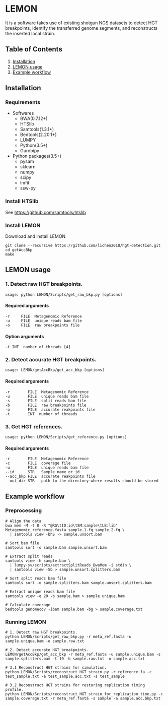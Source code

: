 # LEMON
It is a software takes use of existing shotgun NGS datasets to detect HGT breakpoints, identify the transferred genome segments, and reconstructs the inserted local strain.
## Table of Contents
1. [Installation](#installation)
2. [LEMON usage](#LEMON-usage)
3. [Example workflow](#example-workflow)
## Installation
### Requirements
- Softwares
  - BWA(0.7.12+)
  - HTSlib
  - Samtools(1.3.1+)
  - Bedtools(2.20.1+)
  - LUMPY
  - Python(3.5+)
  - Gurobipy
- Python packages(3.5+)
  - pysam
  - sklearn
  - numpy
  - scipy
  - lmfit
  - ssw-py

### Install HTSlib
See https://github.com/samtools/htslib
### Install LEMON
Download and install LEMON
```
git clone --recursive https://github.com/lichen2018/hgt-detection.git
cd getAccBkp
make
```
## LEMON usage
### 1. Detect raw HGT breakpoints.
```
usage: python LEMON/Scripts/get_raw_bkp.py [options]
```
#### Required arguments  
  ```
  -r     FILE  Metagenomic Reference 
  -u     FILE  unique reads bam file
  -o     FILE  raw breakpoints file
  ```
#### Option arguments
  ```
  -t INT  number of threads [4]
  ```
### 2. Detect accurate HGT breakpoints.
```
usage: LEMON/getAccBkp/get_acc_bkp [options]
```
#### Required arguments
  ```
  -r        FILE  Metagenomic Reference
  -u        FILE  unique reads bam file
  -s        FILE  split reads bam file
  -b        FILE  raw breakpoints file
  -o        FILE  accurate reakpoints file
  -t        INT  number of threads 
  ```
### 3. Get HGT references.
```
usage: python LEMON/Scripts/get_reference.py [options]
```
#### Required arguments
  ```
  -r        FILE  Metagenomic Reference
  -c        FILE  coverage file
  -u        FILE  unique reads bam file
  --id      STR   Sample name or id
  --acc_bkp FILE  accurate reakpoints file
  --out_dir STR   path to the directory where results should be stored
  ```
## Example workflow
### Preprocessing
```
# Align the data
bwa mem -M -t 8 -R "@RG\tID:id\tSM:sample\tLB:lib" Metagenomic_reference.fasta sample.1.fq sample.2.fq \
  | samtools view -bhS -> sample.unsort.bam

# Sort bam file
samtools sort -o sample.bam sample.unsort.bam

# Extract split reads
samtools view -h sample.bam \
  | lumpy-sv/scripts/extractSplitReads_BwaMem -i stdin \
  | samtools view -Sb > sample.unsort.splitters.bam

# Sort split reads bam file
samtools sort -o sample.splitters.bam sample.unsort.splitters.bam

# Extract unique reads bam file
samtools view -q 20 -b sample.bam > sample.unique.bam

# Calculate coverage
bedtools genomecov -ibam sample.bam -bg > sample.coverage.txt
```
### Running LEMON
```
# 1. Detect raw HGT breakpoints.
python LEMON/Scripts/get_raw_bkp.py -r meta_ref.fasta -u sample.unique.bam -o sample.raw.txt

# 2. Detect accurate HGT breakpoints.
LEMON/getAccBkp/get_acc_bkp -r meta_ref.fasta -u sample.unique.bam -s sample.splitters.bam -t 10 -b sample.raw.txt -o sample.acc.txt

# 3.1 Reconstruct HGT strains for simulation.
python LEMON/Scripts/reconstruct_HGT_strain.py -r reference.fa -c test_sample.txt -a test_sample.acc.txt -s test_sample

# 3.2 Reconstruct HGT strains for restoring replication timing profile.
python LEMON/Scripts/reconstruct_HGT_strain_for_replication_time.py -c sample.coverage.txt -r meta_ref.fasta -s sample -a sample.acc.bkp.txt
```
